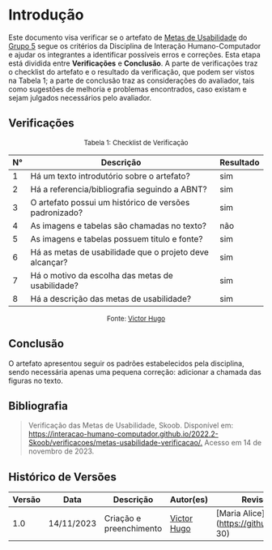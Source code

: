 # Introdução 

Este documento visa verificar se o artefato de [Metas de Usabilidade]() do [Grupo 5]() segue os critérios da Disciplina de Interação Humano-Computador e ajudar os integrantes a identificar possíveis erros e correções. Esta etapa está dividida entre **Verificações** e **Conclusão**. A parte de verificações traz o checklist do artefato e o resultado da verificação, que podem ser vistos na Tabela 1; a parte de conclusão traz as considerações do avaliador, tais como sugestões de melhoria e problemas encontrados, caso existam e sejam julgados necessários pelo avaliador.

## Verificações

<center>

<font size="2"><p style="text-align: center">Tabela 1: Checklist de Verificação</p></font>

| N° | Descrição | Resultado |
| -- | --------- | --------- |
| 1  | Há um texto introdutório sobre o artefato?| sim |
| 2  | Há a referencia/bibliografia seguindo a ABNT? | sim |
| 3  | O artefato possui um histórico de versões padronizado? | sim |
| 4  | As imagens e tabelas são chamadas no texto? | não |
| 5  | As imagens e tabelas possuem titulo e fonte? | sim |
| 6  | Há as metas de usabilidade que o projeto deve alcançar? | sim |
| 7  | Há o motivo da escolha das metas de usabilidade? | sim |
| 8  | Há a descrição das metas de usabilidade? | sim |

<font size="2"><p style="text-align: center">Fonte: [Victor Hugo](https://github.com/ViictorHugoo) </p></font>

</center>

## Conclusão 

O artefato apresentou seguir os padrões estabelecidos pela disciplina, sendo necessária apenas uma pequena correção: adicionar a chamada das figuras no texto.

## Bibliografia
> Verificação das Metas de Usabilidade, Skoob. Disponível em: <https://interacao-humano-computador.github.io/2022.2-Skoob/verificacoes/metas-usabilidade-verificacao/.> Acesso em 14 de novembro de 2023.

## Histórico de Versões

| Versão | Data | Descrição | Autor(es) | Revisor(es) |
| ------ | ---- | --------- | --------- | ----------- |
| 1.0 | 14/11/2023 | Criação e preenchimento | [Victor Hugo](https://github.com/ViictorHugoo) | [Maria Alice](https://github.com/Maliz 30) |
